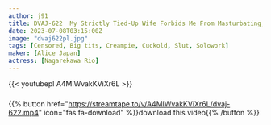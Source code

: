 ```yaml
---
author: j91
title: DVAJ-622  My Strictly Tied-Up Wife Forbids Me From Masturbating, But I Got Tempted By The Deep V-Neck Of A Female Personnel I Met On A Business Trip And Ended Up Fucking Over And Over Again Rio Rukawa
date: 2023-07-08T03:15:00Z
image: "dvaj622pl.jpg"
tags: [Censored, Big tits, Creampie, Cuckold, Slut, Solowork]
maker: [Alice Japan]
actress: [Nagarekawa Rio]
---
```



{{< youtubepl A4MlWvakKViXr6L >}}
###

{{% button href="https://streamtape.to/v/A4MlWvakKViXr6L/dvaj-622.mp4" icon="fas fa-download" %}}download this video{{% /button %}}

